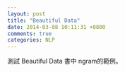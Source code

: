 ```yaml
---
layout: post
title: "Beautiful Data"
date: 2014-03-08 10:11:31 +0800
comments: true
categories: NLP
---
```


測試 Beautiful Data 書中 ngram的範例。